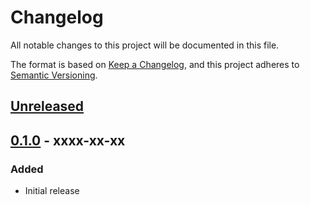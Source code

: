 # Changelog

All notable changes to this project will be documented in this file.

The format is based on [Keep a Changelog][keep-a-changelog],
and this project adheres to [Semantic Versioning][semver].

[keep-a-changelog]: https://keepachangelog.com/en/1.0.0/
[semver]: https://semver.org/spec/v2.0.0.html

## [Unreleased]

## [0.1.0] - xxxx-xx-xx

### Added

- Initial release

[Unreleased]: https://github.com/anypackage/msi/compare/v0.1.0...HEAD
[0.1.0]: https://github.com/anypackage/msi/releases/tag/v0.1.0

